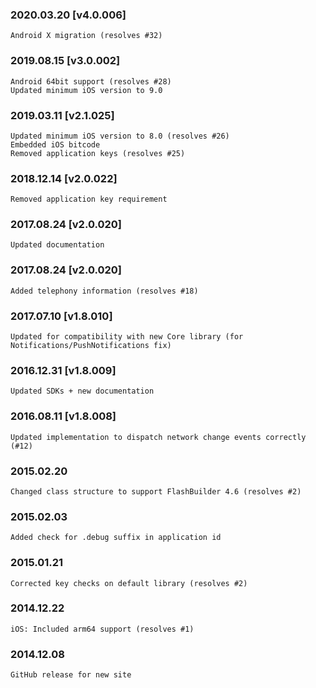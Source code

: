 

### 2020.03.20 [v4.0.006]

```
Android X migration (resolves #32)
```


### 2019.08.15 [v3.0.002]

```
Android 64bit support (resolves #28)
Updated minimum iOS version to 9.0
```


### 2019.03.11 [v2.1.025]

```
Updated minimum iOS version to 8.0 (resolves #26)
Embedded iOS bitcode
Removed application keys (resolves #25)
```


### 2018.12.14 [v2.0.022]

```
Removed application key requirement
```


### 2017.08.24 [v2.0.020]

```
Updated documentation
```


### 2017.08.24 [v2.0.020]

```
Added telephony information (resolves #18)
```


### 2017.07.10 [v1.8.010]

```
Updated for compatibility with new Core library (for Notifications/PushNotifications fix)
```


### 2016.12.31 [v1.8.009]

```
Updated SDKs + new documentation
```


### 2016.08.11 [v1.8.008]

```
Updated implementation to dispatch network change events correctly (#12)
```


### 2015.02.20

```
Changed class structure to support FlashBuilder 4.6 (resolves #2)
```


### 2015.02.03

```
Added check for .debug suffix in application id
```


### 2015.01.21

```
Corrected key checks on default library (resolves #2)
```


### 2014.12.22

```
iOS: Included arm64 support (resolves #1)
```


### 2014.12.08

```
GitHub release for new site
```

